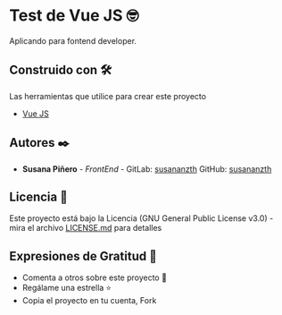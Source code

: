 # Test de Vue JS 🤓
Aplicando para fontend developer.
## Construido con 🛠️

Las herramientas que utilice para crear este proyecto

* [Vue JS](https://v3.vuejs.org/guide/installation.html#vue-devtools)

## Autores ✒️

* **Susana Piñero** - *FrontEnd* - GitLab: [susananzth](https://gitlab.com/susananzth) GitHub: [susananzth](https://github.com/susananzth)

## Licencia 📄

Este proyecto está bajo la Licencia (GNU General Public License v3.0) - mira el archivo [LICENSE.md](https://github.com/susananzth/foxbel-music-susananzth/blob/main/LICENSE.md) para detalles

## Expresiones de Gratitud 🎁

* Comenta a otros sobre este proyecto 📢
* Regálame una estrella ⭐
* Copia el proyecto en tu cuenta, Fork

